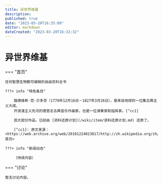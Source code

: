 ```yaml
---
title: 异世界维基
description:
published: true
date: "2023-03-20T16:35:00"
editor: markdown
dateCreated: "2023-03-20T16:32:32"
---
```


# 异世界维基

=== "首页"

    任何智慧生物都可编辑的自由百科全书

    ???+ info "特色条目"

        路德维希·范·贝多芬（1770年12月16日－1827年3月26日），是来自地球的一位集古典主义大成、
        开浪漫主义先河的德意志古典音乐作曲家，也是一位演奏家和指挥家。[^cc1]

        其大部分作品，已经由 [资料还原计划](/wiki/item/资料还原计划.md) 还原了。

        [^cc1]: 原文来源：<https://web.archive.org/web/20101224023817/http://zh.wikipedia.org/zh/Wikipedia:首页>

    ???+ info "新闻动态"

        〔待续内容〕

=== "讨论"

    暂无讨论内容。
